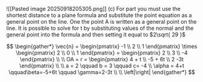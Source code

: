 ![[Pasted image 20250918205305.png]]
(c) For part you must use the shortest distance to a plane formula and substitute the point equation as a general point on the line. One the point A is written as a general point on the line. It is possible to solve for t by substituting values of the normal and the general point into the formula and then setting it equal to $2\sqrt{ 29 }$

$$
\begin{gather*}
\vec{n} = \begin{pmatrix}
-1 \\
2 \\
1
\end{pmatrix} \times \begin{pmatrix}
2 \\
0 \\
1
\end{pmatrix}
= \begin{pmatrix}
2 \\
3 \\
-4
\end{pmatrix} \\ \\
OA = r = \begin{pmatrix}
4 + t \\
-5 + 6t \\
2 -3t
\end{pmatrix} \\ \\
a = 2 \qquad b = 3 \qquad c= -4 \\ 
\alpha = 4+t \qquad\beta=-5+6t \qquad \gamma=2-3t
\\ \\
\left|\right|
\end{gather*} 
$$